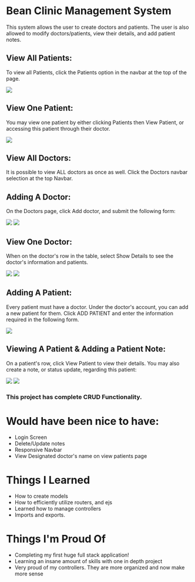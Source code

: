 <h1>Bean Clinic Management System</h1>

This system allows the user to create doctors and patients. The user is also allowed to modify doctors/patients, view their details, and add patient notes.

<h2>View All Patients:</h2>
<p>To view all Patients, click the Patients option in the navbar at the top of the page.</p>
<img src = "./img/view-patients.PNG">
<h2>View One Patient:</h2>
<p>You may view one patient by either clicking Patients then View Patient, or accessing this patient through their doctor.</p>
<img src = "./img/patient.PNG">
<h2>View All Doctors:</h2>
<p>It is possible to view ALL doctors as once as well. Click the Doctors navbar selection at the top Navbar.</p>
<h2>Adding A Doctor:</h2>
<p>On the Doctors page, click Add doctor, and submit the following form:</p>
<img src ="./img/add-doctor.PNG">
<img src = "./img/add-doctor2.PNG">
<h2>View One Doctor:</h2>
<p>When on the doctor's row in the table, select Show Details to see the doctor's information and patients.</p>
<img src = "./img/view-one-doctor.PNG">
<img src = "./img/doctor.PNG">
<h2>Adding A Patient:</h2>
<p>Every patient must have a doctor. Under the doctor's account, you can add a new patient for them. Click ADD PATIENT and enter the information required in the following form.</p>
<img src = "./img/add-patient.PNG">
<h2>Viewing A Patient & Adding a Patient Note:</h2>
<p>On a patient's row, click View Patient to view their details. You may also create a note, or status update, regarding this patient:</p>
<img src = "./img/note.PNG">
<img src = "./img/note2.PNG">

<h3>This project has complete CRUD Functionality.</h3>

<h1>Would have been nice to have:</h1>
<ul>
<li>Login Screen</li>
<li>Delete/Update notes</li>
<li>Responsive Navbar</li>
<li>View Designated doctor's name on view patients page</li>
</ul>

<h1>Things I Learned</h1>
<ul>
<li>How to create models</li>
<li>How to efficiently utilize routers, and ejs</li>
<li>Learned how to manage controllers</li>
<li>Imports and exports.</li>
</ul>

<h1>Things I'm Proud Of</h1>
<ul>
<li>Completing my first huge full stack application!</li>
<li>Learning an insane amount of skills with one in depth project</li>
<li>Very proud of my controllers. They are more organized and now make more sense</li>
</ul>
<br/>
